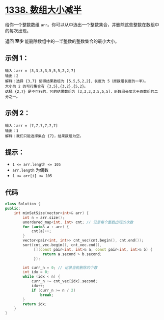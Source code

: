 # [1338. 数组大小减半](https://leetcode.cn/problems/reduce-array-size-to-the-half/)

给你一个整数数组 `arr`。你可以从中选出一个整数集合，并删除这些整数在数组中的每次出现。

返回 **至少** 能删除数组中的一半整数的整数集合的最小大小。

## **示例 1：**

```
输入：arr = [3,3,3,3,5,5,5,2,2,7]
输出：2
解释：选择 {3,7} 使得结果数组为 [5,5,5,2,2]、长度为 5（原数组长度的一半）。
大小为 2 的可行集合有 {3,5},{3,2},{5,2}。
选择 {2,7} 是不可行的，它的结果数组为 [3,3,3,3,5,5,5]，新数组长度大于原数组的二分之一。
```

## **示例 2：**

```
输入：arr = [7,7,7,7,7,7]
输出：1
解释：我们只能选择集合 {7}，结果数组为空。
```

## **提示：**

- `1 <= arr.length <= 105`
- `arr.length` 为偶数
- `1 <= arr[i] <= 105`

## 代码

```cpp
class Solution {
public:
    int minSetSize(vector<int>& arr) {
        int n = arr.size();
        unordered_map<int, int> cnt; // 记录每个整数出现的次数
        for (auto& a : arr) {
            cnt[a]++;
        }
        vector<pair<int, int>> cnt_vec(cnt.begin(), cnt.end());
        sort(cnt_vec.begin(), cnt_vec.end(),
             [](const pair<int, int>& a, const pair<int, int>& b) {
                 return a.second > b.second;
             });

        int curr_n = 0; // 记录当前删除的个数
        int idx = 0;
        while (idx < n) {
            curr_n += cnt_vec[idx].second;
            idx++;
            if (curr_n >= n / 2)
                break;
        }
        return idx;
    }
}
```

